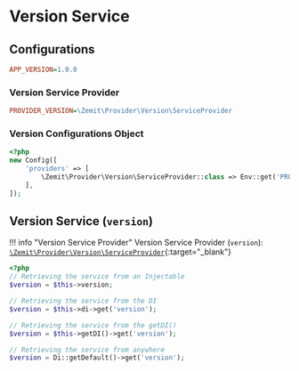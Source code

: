 # Version Service

## Configurations

```ini
APP_VERSION=1.0.0
```

### Version Service Provider

```ini
PROVIDER_VERSION=\Zemit\Provider\Version\ServiceProvider
```

### Version Configurations Object

```php
<?php
new Config([
    'providers' => [
        \Zemit\Provider\Version\ServiceProvider::class => Env::get('PROVIDER_VERSION', \Zemit\Provider\Version\ServiceProvider::class),
    ],
]);
```

## Version Service (`version`)

!!! info "Version Service Provider"
    Version Service Provider (`version`):
    [`\Zemit\Provider\Version\ServiceProvider`](https://github.com/zemit-cms/core/blob/master/src/Provider/Version/ServiceProvider.php){:target="_blank"}

```php
<?php
// Retrieving the service from an Injectable
$version = $this->version;

// Retrieving the service from the DI
$version = $this->di->get('version');

// Retrieving the service from the getDI()
$version = $this->getDI()->get('version');

// Retrieving the service from anywhere
$version = Di::getDefault()->get('version');
```

